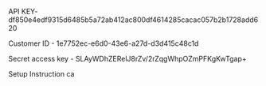 API KEY- df850e4edf9315d6485b5a72ab412ac800df4614285cacac057b2b1728add620

Customer ID - 1e7752ec-e6d0-43e6-a27d-d3d415c48c1d

Secret access key - SLAyWDhZERelJ8rZv/2rZqgWhpOZmPFKgKwTgap+

Setup Instruction
ca
